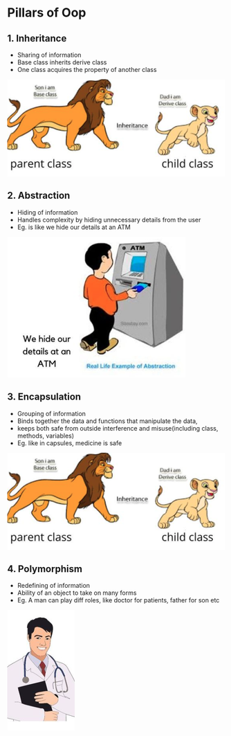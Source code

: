 # Pillars of Oop

## 1. Inheritance 
- Sharing of information
- Base class inherits derive class
- One class acquires the property of another class

![Inheritance Example](Inheritance.png)

## 2. Abstraction
- Hiding of information
- Handles complexity by hiding unnecessary details from the user
- Eg. is like we hide our details at an ATM

![Abstraction Example](Abstraction.png)

## 3. Encapsulation
- Grouping of information
- Binds together the data and functions that manipulate the data, 
- keeps both safe from outside interference and misuse(including class, methods, variables)
- Eg. like in capsules, medicine is safe

![Encapsulation Example](Inheritance.png)

## 4. Polymorphism
- Redefining of information
- Ability of an object to take on many forms
- Eg. A man can play diff roles, like doctor for patients, father for son etc

![Polymorphism Example](Polymorphism.png)
